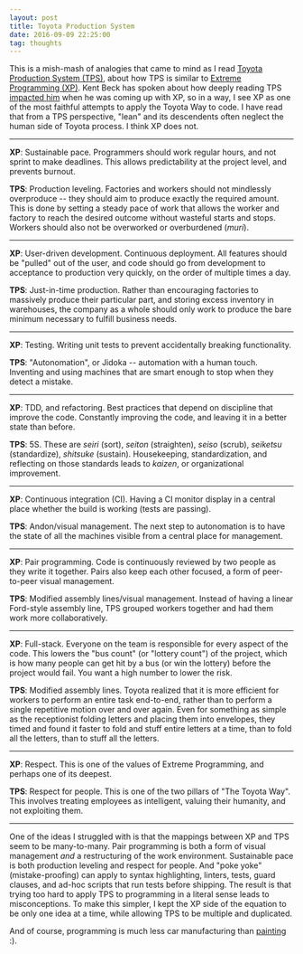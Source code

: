 ```yaml
---
layout: post
title: Toyota Production System
date: 2016-09-09 22:25:00
tag: thoughts
---
```


This is a mish-mash of analogies that came to mind as I read [Toyota Production System (TPS)](https://www.amazon.com/Toyota-Production-System-Beyond-Large-Scale-ebook/dp/B003FLMPRC), about how TPS is similar to [Extreme Programming (XP)](https://en.wikipedia.org/wiki/Extreme_programming). Kent Beck has spoken about how deeply reading TPS [impacted him](https://www.youtube.com/watch?v=cGuTmOUdFbo&feature=youtu.be&t=22m17s) when he was coming up with XP, so in a way, I see XP as one of
the most faithful attempts to apply the Toyota Way to code. I have read that from a TPS perspective, "lean" and its descendents often neglect the human side of Toyota process. I think XP does not.

---------------------------------------

__XP__: Sustainable pace. Programmers should work regular hours, and not sprint to make deadlines. This allows predictability at the project level, and prevents burnout.

__TPS__: Production leveling. Factories and workers should not mindlessly overproduce -- they should aim to produce exactly the required amount. This is done by setting a steady pace of work that allows the worker and factory to reach the desired outcome without wasteful starts and stops. Workers should also not be overworked or overburdened (_muri_).

---------------------------------------

__XP__: User-driven development. Continuous deployment. All features should be "pulled" out of the user, and code should go from development to acceptance to production very quickly, on the order of multiple times a day. 

__TPS__: Just-in-time production. Rather than encouraging factories to massively produce their particular part, and storing excess inventory in warehouses, the company as a whole should only work to produce the bare minimum necessary to fulfill business needs.

---------------------------------------

__XP__: Testing. Writing unit tests to prevent accidentally breaking functionality.

__TPS__: "Autonomation", or Jidoka -- automation with a human touch. Inventing and using machines that are smart enough to stop when they detect a mistake.

---------------------------------------

__XP__: TDD, and refactoring. Best practices that depend on discipline that improve the code. Constantly improving the code, and leaving it in a better state than before.

__TPS__: 5S. These are _seiri_ (sort), _seiton_ (straighten), _seiso_ (scrub), _seiketsu_ (standardize), _shitsuke_ (sustain). Housekeeping, standardization, and reflecting on those standards leads to _kaizen_, or organizational improvement.

---------------------------------------

__XP__: Continuous integration (CI). Having a CI monitor display in a central place whether the build is working (tests are passing).

__TPS__: Andon/visual management. The next step to autonomation is to have the state of all the machines visible from a central place for management.

---------------------------------------

__XP__: Pair programming. Code is continuously reviewed by two people as they write it together. Pairs also keep each other focused, a form of peer-to-peer visual management.

__TPS__: Modified assembly lines/visual management. Instead of having a linear Ford-style assembly line, TPS grouped workers together and had them work more collaboratively.

---------------------------------------

__XP__: Full-stack. Everyone on the team is responsible for every aspect of the code. This lowers the "bus count" (or "lottery count") of the project, which is how many people can get hit by a bus (or win the lottery) before the project would fail. You want a high number to lower the risk.

__TPS__: Modified assembly lines. Toyota realized that it is more efficient for workers to perform an entire task end-to-end, rather than to perform a single repetitive motion over and over again. Even for something as simple as the receptionist folding letters and placing them into envelopes, they timed and found it faster to fold and stuff entire letters at a time, than to fold all the letters, than to stuff all the letters.

---------------------------------------

__XP__: Respect. This is one of the values of Extreme Programming, and perhaps one of its deepest.

__TPS__: Respect for people. This is one of the two pillars of "The Toyota Way". This involves treating employees as intelligent, valuing their humanity, and not exploiting them.

---------------------------------------

One of the ideas I struggled with is that the mappings between XP and TPS seem to be many-to-many. Pair programming is both a form of visual management _and_ a restructuring of the work environment. Sustainable pace is both production leveling and respect for people. And "poke yoke" (mistake-proofing) can apply to syntax highlighting, linters, tests, guard clauses, and ad-hoc scripts that run tests before shipping. The result is that trying too hard to apply TPS to programming in a literal
sense leads to misconceptions. To make this simpler, I kept the XP side of the equation to be only one idea at a time, while allowing TPS to be multiple and duplicated.

And of course, programming is much less car manufacturing than [painting](http://www.idlewords.com/2005/04/dabblers_and_blowhards.htm) :).
